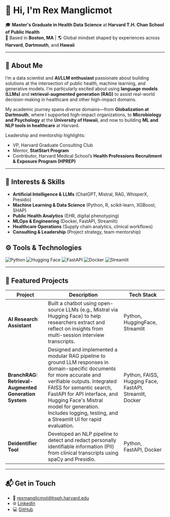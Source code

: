 # 👋 Hi, I'm Rex Manglicmot

🎓 **Master's Graduate in Health Data Science** at **Harvard T.H. Chan School of Public Health**  
📍 Based in **Boston, MA** | 🌎 Global mindset shaped by experiences across **Harvard**, **Dartmouth**, and **Hawaii**

---

## 🧠 About Me

I’m a data scientist and **AI/LLM enthusiast** passionate about building solutions at the intersection of public health, machine learning, and generative models. I’m particularly excited about using **language models (LLMs)** and **retrieval-augmented generation (RAG)** to assist real-world decision-making in healthcare and other high-impact domains.

My academic journey spans diverse domains—from **Globalization at Dartmouth**, where I supported high-impact organizations, to **Microbiology and Psychology** at the **University of Hawaii**, and now to building **ML and NLP tools in healthcare** at Harvard.

Leadership and mentorship highlights:
- VP, Harvard Graduate Consulting Club
- Mentor, **StatStart Program**
- Contributor, Harvard Medical School’s **Health Professions Recruitment & Exposure Program (HPREP)**

---

## 💼 Interests & Skills

- **Artificial Intelligence & LLMs** (ChatGPT, Mistral, RAG, WhisperX, Presidio)
- **Machine Learning & Data Science** (Python, R, scikit-learn, XGBoost, SHAP)
- **Public Health Analytics** (EHR, digital phenotyping)
- **MLOps & Engineering** (Docker, FastAPI, Streamlit)
- **Healthcare Operations** (Supply chain analytics, clinical workflows)
- **Consulting & Leadership** (Project strategy, team mentorship)

## ⚙️ Tools & Technologies

![Python](https://img.shields.io/badge/Python-3776AB?style=for-the-badge&logo=python&logoColor=white)
![Hugging Face](https://img.shields.io/badge/HuggingFace-FFD21F?style=for-the-badge&logo=huggingface&logoColor=black)
![FastAPI](https://img.shields.io/badge/FastAPI-05998B?style=for-the-badge&logo=fastapi&logoColor=white)
![Docker](https://img.shields.io/badge/Docker-2496ED?style=for-the-badge&logo=docker&logoColor=white)
![Streamlit](https://img.shields.io/badge/Streamlit-FF4B4B?style=for-the-badge&logo=streamlit&logoColor=white)


---

## 📌 Featured Projects

| Project | Description | Tech Stack |
|--------|-------------|------------|
| **AI Research Assistant** | Built a chatbot using open-source LLMs (e.g., Mistral via Hugging Face) to help researchers extract and reflect on insights from multi-session interview transcripts. | Python, HuggingFace, Streamlit |
| **BranchRAG: Retrieval-Augmented Generation System** | Designed and implemented a modular RAG pipeline to ground LLM responses in domain-specific documents for more accurate and verifiable outputs. Integrated FAISS for semantic search, FastAPI for API interface, and Hugging Face's Mistral model for generation. Includes logging, testing, and a Streamlit UI for rapid evaluation. | Python, FAISS, Hugging Face, FastAPI, Streamlit, Docker |
| **Deidentifier Tool** | Developed an NLP pipeline to detect and redact personally identifiable information (PII) from clinical transcripts using spaCy and Presidio. | Python, FastAPI, Docker |

---

## 📬 Get in Touch

- 📧 [rexmanglicmot@hsph.harvard.edu](mailto:rexmanglicmot@hsph.harvard.edu)  
- 🌐 [LinkedIn](https://www.linkedin.com/in/rexmanglicmot)  
- 💻 [GitHub](https://github.com/rexmanglicmot)
